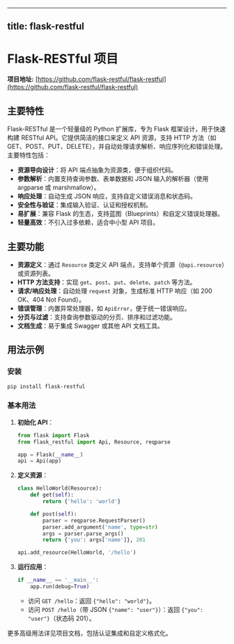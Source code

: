 
---
title: flask-restful
---

# Flask-RESTful 项目

**项目地址:** [https://github.com/flask-restful/flask-restful](https://github.com/flask-restful/flask-restful)

## 主要特性
Flask-RESTful 是一个轻量级的 Python 扩展库，专为 Flask 框架设计，用于快速构建 RESTful API。它提供简洁的接口来定义 API 资源，支持 HTTP 方法（如 GET、POST、PUT、DELETE），并自动处理请求解析、响应序列化和错误处理。主要特性包括：
- **资源导向设计**：将 API 端点抽象为资源类，便于组织代码。
- **参数解析**：内置支持查询参数、表单数据和 JSON 输入的解析器（使用 argparse 或 marshmallow）。
- **响应处理**：自动生成 JSON 响应，支持自定义错误消息和状态码。
- **安全性与验证**：集成输入验证、认证和授权机制。
- **易扩展**：兼容 Flask 的生态，支持蓝图（Blueprints）和自定义错误处理器。
- **轻量高效**：不引入过多依赖，适合中小型 API 项目。

## 主要功能
- **资源定义**：通过 `Resource` 类定义 API 端点，支持单个资源（`@api.resource`）或资源列表。
- **HTTP 方法支持**：实现 `get`、`post`、`put`、`delete`、`patch` 等方法。
- **请求/响应处理**：自动处理 `request` 对象，生成标准 HTTP 响应（如 200 OK、404 Not Found）。
- **错误管理**：内置异常处理器，如 `ApiError`，便于统一错误响应。
- **分页与过滤**：支持查询参数驱动的分页、排序和过滤功能。
- **文档生成**：易于集成 Swagger 或其他 API 文档工具。

## 用法示例
### 安装
```bash
pip install flask-restful
```

### 基本用法
1. **初始化 API**：
   ```python
   from flask import Flask
   from flask_restful import Api, Resource, reqparse

   app = Flask(__name__)
   api = Api(app)
   ```

2. **定义资源**：
   ```python
   class HelloWorld(Resource):
       def get(self):
           return {'hello': 'world'}

       def post(self):
           parser = reqparse.RequestParser()
           parser.add_argument('name', type=str)
           args = parser.parse_args()
           return {'you': args['name']}, 201

   api.add_resource(HelloWorld, '/hello')
   ```

3. **运行应用**：
   ```python
   if __name__ == '__main__':
       app.run(debug=True)
   ```

   - 访问 `GET /hello`：返回 `{"hello": "world"}`。
   - 访问 `POST /hello`（带 JSON `{"name": "user"}`）：返回 `{"you": "user"}`（状态码 201）。

更多高级用法详见项目文档，包括认证集成和自定义格式化。